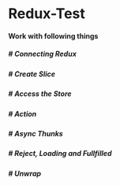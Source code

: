 # Redux-Test

#### Work with following things
  ##### # Connecting Redux
  ##### # Create Slice
  ##### # Access the Store
  ##### # Action
  ##### # Async Thunks
  ##### # Reject, Loading and Fullfilled
  ##### # Unwrap
